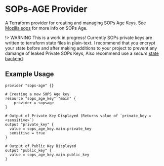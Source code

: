 # SOPs-AGE Provider

A Terraform provider for creating and managing SOPs Age Keys. See [Mozilla sops](https://github.com/mozilla/sops) for more info on SOPs Age.

!> WARNING This is a work in progress! Currently SOPs private keys are written to terraform state files in plain-text. I recommend that you encrypt your state before and after making additions to your project to prevent any damange of leaked Private SOPs Keys, Also recommend use a *secure* [state backend](https://www.terraform.io/docs/state/sensitive-data.html).

## Example Usage

```hcl
provider "sops-age" {}

# Creating a new SOPS Age key
resource "sops_age_key" "main" {
    provider = sopsage
}

# Output of Private Key Displayed (Returns value of `private_key = <sensitive>`)
output "private_key" {
  value = sops_age_key.main.private_key
  sensitive = true
}

# Output of Public Key Displayed
output "public_key" {
  value = sops_age_key.main.public_key
}
```